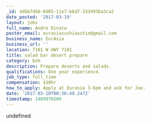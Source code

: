 ```yaml
---
_id: 4dbb7d60-0d05-11e7-b6d7-333493ba3ca2
date_posted: '2017-03-19'
layout: jobs
full_name: Andre Dinata
poster_email: eurasiasushiaustin@gmail.com
business_name: EurAsia
business_url: ''
location: 7101 W HWY 7101
title: salad bar desert prepare
category: boh
description: Prepare deserts and salads.
qualifications: One year experience.
job_type: full_time
compensation: $10hr
how_to_apply: Apply at Eurasia 3-6pm and ask for Joe.
date: '2017-03-20T00:36:49.247Z'
timestamp: 1489970209
---
```

undefined
